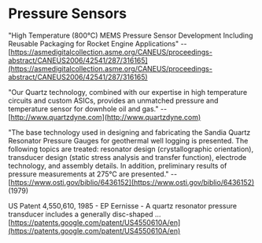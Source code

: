 # Pressure Sensors

"High Temperature \(800°C\) MEMS Pressure Sensor Development Including Reusable Packaging for Rocket Engine Applications" -- [https://asmedigitalcollection.asme.org/CANEUS/proceedings-abstract/CANEUS2006/42541/287/316165](https://asmedigitalcollection.asme.org/CANEUS/proceedings-abstract/CANEUS2006/42541/287/316165)

"Our Quartz technology, combined with our expertise in high temperature circuits and custom ASICs, provides an unmatched pressure and temperature sensor for downhole oil and gas." -- [http://www.quartzdyne.com](http://www.quartzdyne.com)

"The base technology used in designing and fabricating the Sandia Quartz Resonator Pressure Gauges for geothermal well logging is presented. The following topics are treated: resonator design \(crystallographic orientation\), transducer design \(static stress analysis and transfer function\), electrode technology, and assembly details. In addition, preliminary results of pressure measurements at 275°C are presented." -- [https://www.osti.gov/biblio/6436152](https://www.osti.gov/biblio/6436152) \(1979\)

US Patent 4,550,610, 1985 - EP Eernisse  - A quartz resonator pressure transducer includes a generally disc-shaped … [https://patents.google.com/patent/US4550610A/en](https://patents.google.com/patent/US4550610A/en)

